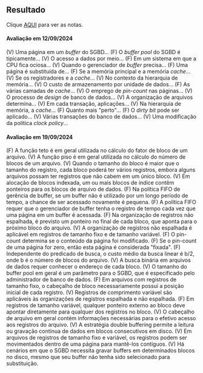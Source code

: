 ## Resultado

Clique [AQUI](../media/sgbd-2024-2-bcc-resumo.pdf) para ver as notas.

#### Avaliação em 12/09/2024

(V) Uma página em um _buffer_ do SGBD... (F) O _buffer pool_ do SGBD é tipicamente... (V) O acesso a dados por meio... (F) Em um sistema em que a CPU fica ociosa... (V) Quando o gerenciador de _buffer_ precisa... (F) Uma página é substituída de... (F) Se a memória principal e a memória _cache_... (V) Se os registradores e a _cache_... (V) No contexto da hierarquia de memória... (V) O custo de armazenamento por unidade de dados... (F) As várias camadas de _cache_... (V) O emprego de _pin-count_ nas páginas... (V) O processo de _design_ de banco de dados... (V) A organização de arquivos determina... (V) Em cada transação, aplicações... (V) Na hierarquia de memória, a _cache_... (F) Quanto mais "perto"... (F) O _dirty bit_ pode ser aplicado... (V) Várias transações do banco de dados... (V) Uma modificação da política _clock policy_... 

#### Avaliação em 19/09/2024

(F) A função teto é em geral utilizada no cálculo do fator de bloco de um arquivo. (V) A função piso é em geral utilizada no cálculo do número de blocos de um arquivo.
(V) Quando o tamanho do bloco é maior que o tamanho do registro, cada bloco poderá ter vários registros, embora alguns arquivos possam ter registros que não cabem em um único bloco. (V) Em alocação de blocos indexada, um ou mais blocos de índice contêm ponteiros para os blocos de arquivo de dados.
(F) Na política FIFO de gerência de buffer, se um buffer não é utilizado por um longo período de tempo, a chance de ser acessado novamente é pequena. (F) A política FIFO requer que o gerenciador de buffer tenha o registro de tempo cada vez que uma página em um buffer é acessada.
(F) Na organização de registros não espalhada, é previsto um ponteiro no final de cada bloco, que aponta para o próximo bloco do arquivo. (V) A organização de registros não espalhada é aplicável em registros de tamanho fixo e de tamanho variável.
(F) O pin-count determina se o conteúdo da página foi modificado. (F) Se o pin-count de uma página for zero, então esta página é considerada "fixada".
(F) Independente do predicado de busca, o custo médio da busca linear é b/2, onde b é o número de blocos do arquivo. (V) A busca binária em arquivos de dados requer conhecer o endereço de cada bloco.
(V) O tamanho do buffer pool em geral é um parâmetro para o SGBD, que é especificado pelo administrador de banco de dados. (F) Em arquivos com registros de tamanho fixo, o cabeçalho de bloco necessariamente possui a posição inicial de cada registro.
(V) Registros de comprimento variável são aplicáveis às organizações de registros espalhada e não espalhada. (F) Em registros de tamanho variável, qualquer ponteiro externo ao bloco deve apontar diretamente para qualquer dos registros no bloco.
(V) O cabeçalho de arquivo em geral contém informações necessárias para o efetivo acesso aos registros do arquivo. (V) A estratégia double buffering permite a leitura ou gravação contínua de dados em blocos consecutivos em disco.
(V) Em arquivos de registros de tamanho fixo e variável, os registros podem ser movimentados dentro de uma página para mantê-los contíguos. (V) Há cenários em que o SGBD necessita gravar buffers em determinados blocos no disco, mesmo que seu buffer não tenha sido selecionado para substituição.

